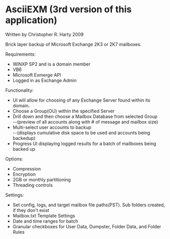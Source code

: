 AsciiEXM (3rd version of this application)
========

Written by Christopher R. Harty 2009

Brick layer backup of Microsoft Exchange 2K3 or 2K7 mailboxes.  

Requirements:
<ul>
  <li>WINXP SP2 and is a domain member</li>
  <li>VB6</li>
  <li>Microsoft Exmerge API</li>
  <li>Logged in as Exchange Admin</li>
</ul>

Functionality:
<ul>
  <li>UI will allow for choosing of any Exchange Server found within its domain.</li>
  <li>Choose a Group(OU) within the specified Server</li>
  <li>Drill down and then choose a Mailbox Database from selected Group</li>
  --(preview of all accounts along with # of message and mailbox size)</li>
  <li>Multi-select user accounts to backup</li>
  --(displays cumulative disk space to be used and accounts being backedup)</li>
  <li>Progress UI displaying logged results for a batch of mailboxes being backed up</li>
</ul>

Options: 
<ul>
  <li>Compression</li>
  <li>Encryption</li>
  <li>2GB or monthly partitioning</li>
  <li>Threading controls</li>
</ul>

Settings: 
<ul>
  <li>Set config, logs, and target mailbox file paths(PST).  Sub folders created, if they don't exist</li>
  <li>Mailbox.txt Template Settings</li>
  <li>Date and time ranges for batch</li>
  <li>Granular checkboxes for User Data, Dumpster, Folder Data, and Folder Rules
</ul>
